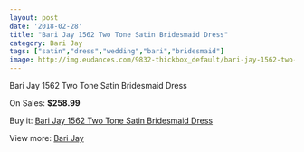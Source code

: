 ```yaml
---
layout: post
date: '2018-02-28'
title: "Bari Jay 1562 Two Tone Satin Bridesmaid Dress"
category: Bari Jay
tags: ["satin","dress","wedding","bari","bridesmaid"]
image: http://img.eudances.com/9832-thickbox_default/bari-jay-1562-two-tone-satin-bridesmaid-dress.jpg
---
```

Bari Jay 1562 Two Tone Satin Bridesmaid Dress

On Sales: **$258.99**
<a href="https://www.eudances.com/en/bari-jay/3225-bari-jay-1562-two-tone-satin-bridesmaid-dress.html"><amp-img layout="responsive" width="600" height="600" src="//img.eudances.com/9832-thickbox_default/bari-jay-1562-two-tone-satin-bridesmaid-dress.jpg" alt="Bari Jay 1562 Two Tone Satin Bridesmaid Dress 0" /></a>
<a href="https://www.eudances.com/en/bari-jay/3225-bari-jay-1562-two-tone-satin-bridesmaid-dress.html"><amp-img layout="responsive" width="600" height="600" src="//img.eudances.com/9834-thickbox_default/bari-jay-1562-two-tone-satin-bridesmaid-dress.jpg" alt="Bari Jay 1562 Two Tone Satin Bridesmaid Dress 1" /></a>
<a href="https://www.eudances.com/en/bari-jay/3225-bari-jay-1562-two-tone-satin-bridesmaid-dress.html"><amp-img layout="responsive" width="600" height="600" src="//img.eudances.com/9833-thickbox_default/bari-jay-1562-two-tone-satin-bridesmaid-dress.jpg" alt="Bari Jay 1562 Two Tone Satin Bridesmaid Dress 2" /></a>

Buy it: [Bari Jay 1562 Two Tone Satin Bridesmaid Dress](https://www.eudances.com/en/bari-jay/3225-bari-jay-1562-two-tone-satin-bridesmaid-dress.html "Bari Jay 1562 Two Tone Satin Bridesmaid Dress")

View more: [Bari Jay](https://www.eudances.com/en/56-bari-jay "Bari Jay")